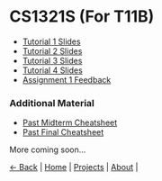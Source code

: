 # CS1321S (For T11B)
- [Tutorial 1 Slides](/files/cs1231s/tut01.pptx)
- [Tutorial 2 Slides](/files/cs1231s/tut02.pptx)
- [Tutorial 3 Slides](/files/cs1231s/tut03.pptx)
- [Tutorial 4 Slides](/files/cs1231s/tut04.pptx)
- [Assignment 1 Feedback](/files/cs1231s/assignment1_feedback.md)

### Additional Material
- [Past Midterm Cheatsheet](/files/cs1231s/midterm_cheatsheet.PDF)
- [Past Final Cheatsheet](/files/cs1231s/midterm_cheatsheet.PDF)

More coming soon...

<a href="javascript:history.back()">← Back</a> | [Home](/) | [Projects](/projects) | [About](/about) |
